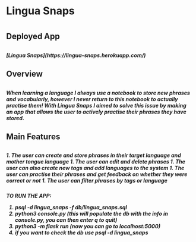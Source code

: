 <h1> Lingua Snaps <h1>

<h2>Deployed App<h2>
<h5>[Lingua Snaps](https://lingua-snaps.herokuapp.com/)<h5>

<h2>Overview<h2>

<h5> When learning a language I always use a notebook to store new phrases and vocabularly, however I 
never return to this notebook to actually practise them! With Lingua Snaps I aimed to solve this issue
by making an app that allows the user to actively practise their phrases they have stored.<h5>

<h2> Main Features<h2>
<h5>
1. The user can create and store phrases in their target language and mother tongue language
1. The user can edit and delete phrases
1. The user can also create new tags and add languages to the system
1. The user can practise their phrases and get feedback on whether they were correct or not
1. The user can filter phrases by tags or language <h5>


TO RUN THE APP:

1. psql -d lingua_snaps -f db/lingua_snaps.sql
2. python3 console.py (this will populate the db with the info in console.py, you can then enter q to quit)
3. python3 -m flask run (now you can go to localhost:5000)
4. if you want to check the db use psql -d lingua_snaps